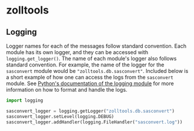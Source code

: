 # zolltools

## Logging

Logger names for each of the messages follow standard convention. Each module
has its own logger, and they can be accessed with `logging.get_logger()`. The
name of each module's logger also follows standard convention. For example, the
name of the logger for the `sasconvert` module would be
`"zolltools.db.sasconvert"`. Included below is a short example of how one can
access the logs from the `sasconvert` module. See
[Python's documentation of the logging module](https://bit.ly/469APRI)
for more information on how to format and handle the logs.

```Python
import logging

sasconvert_logger = logging.getLogger("zolltools.db.sasconvert")
sasconvert_logger.setLevel(logging.DEBUG)
sasconvert_logger.addHandler(logging.FileHandler("sasconvert.log"))
```
